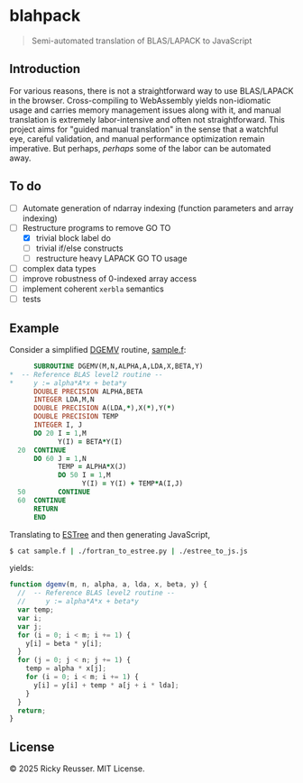 # blahpack

> Semi-automated translation of BLAS/LAPACK to JavaScript

## Introduction

For various reasons, there is not a straightforward way to use BLAS/LAPACK in the browser. Cross-compiling to WebAssembly yields non-idiomatic usage and carries memory management issues along with it, and manual translation is extremely labor-intensive and often not straightforward. This project aims for "guided manual translation" in the sense that a watchful eye, careful validation, and manual performance optimization remain imperative. But perhaps, *perhaps* some of the labor can be automated away.

## To do

- [ ] Automate generation of ndarray indexing (function parameters and array indexing)
- [ ] Restructure programs to remove GO TO
  - [x] trivial block label do
  - [ ] trivial if/else constructs
  - [ ] restructure heavy LAPACK GO TO usage
- [ ] complex data types
- [ ] improve robustness of 0-indexed array access
- [ ] implement coherent `xerbla` semantics
- [ ] tests

## Example

Consider a simplified [DGEMV](https://netlib.org/lapack/explore-html-3.6.1/d7/d15/group__double__blas__level2_gadd421a107a488d524859b4a64c1901a9.html) routine, [sample.f](./sample.f):

```fortran
      SUBROUTINE DGEMV(M,N,ALPHA,A,LDA,X,BETA,Y)
*  -- Reference BLAS level2 routine --
*     y := alpha*A*x + beta*y
      DOUBLE PRECISION ALPHA,BETA
      INTEGER LDA,M,N
      DOUBLE PRECISION A(LDA,*),X(*),Y(*)
      DOUBLE PRECISION TEMP
      INTEGER I, J
      DO 20 I = 1,M
            Y(I) = BETA*Y(I)
  20  CONTINUE
      DO 60 J = 1,N
            TEMP = ALPHA*X(J)
            DO 50 I = 1,M
                  Y(I) = Y(I) + TEMP*A(I,J)
  50        CONTINUE
  60  CONTINUE
      RETURN
      END
```

Translating to [ESTree](https://github.com/estree/estree) and then generating JavaScript,

```bash
$ cat sample.f | ./fortran_to_estree.py | ./estree_to_js.js
```

yields:

```javascript
function dgemv(m, n, alpha, a, lda, x, beta, y) {
  //  -- Reference BLAS level2 routine --
  //     y := alpha*A*x + beta*y
  var temp;
  var i;
  var j;
  for (i = 0; i < m; i += 1) {
    y[i] = beta * y[i];
  }
  for (j = 0; j < n; j += 1) {
    temp = alpha * x[j];
    for (i = 0; i < m; i += 1) {
      y[i] = y[i] + temp * a[j + i * lda];
    }
  }
  return;
}
```

## License

&copy; 2025 Ricky Reusser. MIT License.
